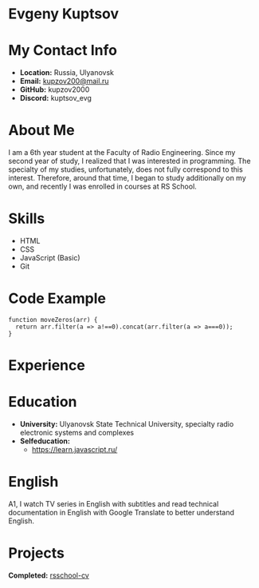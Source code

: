 # Evgeny Kuptsov

# My Contact Info
* **Location:** Russia, Ulyanovsk
* **Email:** kupzov200@mail.ru
* **GitHub:** kupzov2000
* **Discord:** kuptsov_evg

# About Me
I am a 6th year student at the Faculty of Radio Engineering. Since my second year of study, I realized that I was interested in programming. The specialty of my studies, unfortunately, does not fully correspond to this interest. Therefore, around that time, I began to study additionally on my own, and recently I was enrolled in courses at RS School.

# Skills
* HTML
* CSS
* JavaScript (Basic)
* Git

# Code Example
```
function moveZeros(arr) {
  return arr.filter(a => a!==0).concat(arr.filter(a => a===0));
}
```

# Experience

# Education
* **University:** Ulyanovsk State Technical University, specialty radio electronic systems and complexes
* **Selfeducation:** 
    + https://learn.javascript.ru/

# English
A1, I watch TV series in English with subtitles and read technical documentation in English with Google Translate to better understand English.

# Projects
**Completed:** [rsschool-cv](https://github.com/kupzov2000/rsschool-cv)